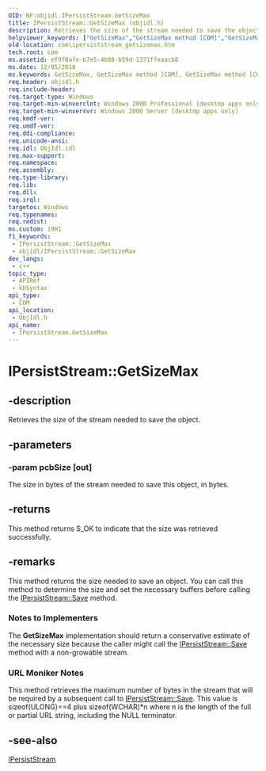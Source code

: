```yaml
---
UID: NF:objidl.IPersistStream.GetSizeMax
title: IPersistStream::GetSizeMax (objidl.h)
description: Retrieves the size of the stream needed to save the object.
helpviewer_keywords: ["GetSizeMax","GetSizeMax method [COM]","GetSizeMax method [COM]","IPersistStream interface","IPersistStream interface [COM]","GetSizeMax method","IPersistStream.GetSizeMax","IPersistStream::GetSizeMax","_com_ipersiststream_getsizemax","com.ipersiststream_getsizemax","objidl/IPersistStream::GetSizeMax"]
old-location: com\ipersiststream_getsizemax.htm
tech.root: com
ms.assetid: ef9f0afe-b7e5-4b88-b59d-1371ffeaacb8
ms.date: 12/05/2018
ms.keywords: GetSizeMax, GetSizeMax method [COM], GetSizeMax method [COM],IPersistStream interface, IPersistStream interface [COM],GetSizeMax method, IPersistStream.GetSizeMax, IPersistStream::GetSizeMax, _com_ipersiststream_getsizemax, com.ipersiststream_getsizemax, objidl/IPersistStream::GetSizeMax
req.header: objidl.h
req.include-header: 
req.target-type: Windows
req.target-min-winverclnt: Windows 2000 Professional [desktop apps only]
req.target-min-winversvr: Windows 2000 Server [desktop apps only]
req.kmdf-ver: 
req.umdf-ver: 
req.ddi-compliance: 
req.unicode-ansi: 
req.idl: ObjIdl.idl
req.max-support: 
req.namespace: 
req.assembly: 
req.type-library: 
req.lib: 
req.dll: 
req.irql: 
targetos: Windows
req.typenames: 
req.redist: 
ms.custom: 19H1
f1_keywords:
 - IPersistStream::GetSizeMax
 - objidl/IPersistStream::GetSizeMax
dev_langs:
 - c++
topic_type:
 - APIRef
 - kbSyntax
api_type:
 - COM
api_location:
 - ObjIdl.h
api_name:
 - IPersistStream.GetSizeMax
---
```


# IPersistStream::GetSizeMax


## -description

Retrieves the size of the stream needed to save the object.

## -parameters

### -param pcbSize [out]

The size in bytes of the stream needed to save this object, in bytes.

## -returns

This method returns S_OK to indicate that the size was retrieved successfully.

## -remarks

This method returns the size needed to save an object. You can call this method to determine the size and set the necessary buffers before calling the <a href="https://docs.microsoft.com/windows/desktop/api/objidl/nf-objidl-ipersiststream-save">IPersistStream::Save</a> method.

<h3><a id="Notes_to_Implementers"></a><a id="notes_to_implementers"></a><a id="NOTES_TO_IMPLEMENTERS"></a>Notes to Implementers</h3>
The <b>GetSizeMax</b> implementation should return a conservative estimate of the necessary size because the caller might call the <a href="https://docs.microsoft.com/windows/desktop/api/objidl/nf-objidl-ipersiststream-save">IPersistStream::Save</a> method with a non-growable stream.

<h3><a id="URL_Moniker_Notes"></a><a id="url_moniker_notes"></a><a id="URL_MONIKER_NOTES"></a>URL Moniker Notes</h3>
This method retrieves the maximum number of bytes in the stream that will be required by a subsequent call to <a href="https://docs.microsoft.com/windows/desktop/api/objidl/nf-objidl-ipersiststream-save">IPersistStream::Save</a>. This value is sizeof(ULONG)==4 plus sizeof(WCHAR)*n where n is the length of the full or partial URL string, including the NULL terminator.

## -see-also

<a href="https://docs.microsoft.com/windows/desktop/api/objidl/nn-objidl-ipersiststream">IPersistStream</a>

